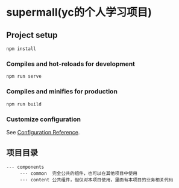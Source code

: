 # supermall(yc的个人学习项目)

## Project setup
```
npm install
```

### Compiles and hot-reloads for development
```
npm run serve
```

### Compiles and minifies for production
```
npm run build
```

### Customize configuration
See [Configuration Reference](https://cli.vuejs.org/config/).

## 项目目录
```
--- components
     --- common  完全公共的组件，也可以在其他项目中使用
     --- content 公共组件，但仅对本项目使用，里面有本项目的业务相关代码

```
